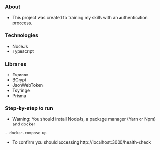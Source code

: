 ### About

- This project was created to training my skills with an authentication proccess.

### Technologies

- NodeJs
- Typescript

### Libraries

- Express
- BCrypt
- JsonWebToken
- Tsyringe
- Prisma

### Step-by-step to run

- Warning: You should install NodeJs, a package manager (Yarn or Npm) and docker

```
- docker-compose up
```

- To confirm you should accessing http://localhost:3000/health-check
